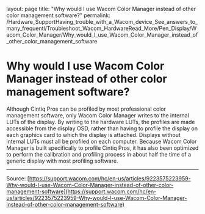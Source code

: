 layout: page
title: "Why would I use Wacom Color Manager instead of other color management software?"
permalink: /Hardware_SupportHaving_trouble_with_a_Wacom_device_See_answers_to_many_frequentl/Troubleshoot_Wacom_HardwareRead_More/Pen_Display/Wacom_Color_Manager/Why_would_I_use_Wacom_Color_Manager_instead_of_other_color_management_software

# Why would I use Wacom Color Manager instead of other color management software?

Although Cintiq Pros can be profiled by most professional color management software, only Wacom Color Manager writes to the internal LUTs of the display. By writing to the hardware LUTs, the profiles are made accessible from the display OSD, rather than having to profile the display on each graphics card to which the display is attached. Displays without internal LUTs must all be profiled on each computer. Because Wacom Color Manager is built specifically to profile Cintiq Pros, it has also been optimized to perform the calibration and profiling process in about half the time of a generic display with most profiling software.

---
Source: [https://support.wacom.com/hc/en-us/articles/9223575223959-Why-would-I-use-Wacom-Color-Manager-instead-of-other-color-management-software](https://support.wacom.com/hc/en-us/articles/9223575223959-Why-would-I-use-Wacom-Color-Manager-instead-of-other-color-management-software)
